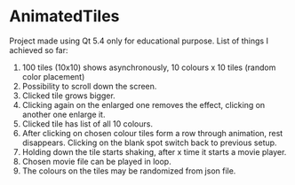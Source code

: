 # AnimatedTiles
Project made using Qt 5.4 only for educational purpose. List of things I achieved so far:

1) 100 tiles (10x10) shows asynchronously, 10 colours x 10 tiles (random color placement)
2) Possibility to scroll down the screen.
3) Clicked tile grows bigger.
4) Clicking again on the enlarged one removes the effect, clicking on another one enlarge it.
5) Clicked tile has list of all 10 colours.
6) After clicking on chosen colour tiles form a row through animation, rest disappears. Clicking on the blank spot switch back to previous setup.
7) Holding down the tile starts shaking, after x time it starts a movie player.
8) Chosen movie file can be played in loop.
9) The colours on the tiles may be randomized from json file.

